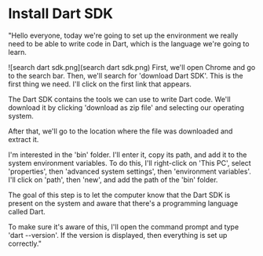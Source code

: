 # Install Dart SDK


"Hello everyone, today we're going to set up the environment we really need to be able to write code in Dart, which is the language we're going to learn.

![search dart sdk.png](search dart sdk.png)
First, we'll open Chrome and go to the search bar. Then, we'll search for 'download Dart SDK'. This is the first thing we need. I'll click on the first link that appears.

The Dart SDK contains the tools we can use to write Dart code. We'll download it by clicking 'download as zip file' and selecting our operating system.

After that, we'll go to the location where the file was downloaded and extract it.

I'm interested in the 'bin' folder. I'll enter it, copy its path, and add it to the system environment variables. To do this, I'll right-click on 'This PC', select 'properties', then 'advanced system settings', then 'environment variables'. I'll click on 'path', then 'new', and add the path of the 'bin' folder.

The goal of this step is to let the computer know that the Dart SDK is present on the system and aware that there's a programming language called Dart.

To make sure it's aware of this, I'll open the command prompt and type 'dart --version'. If the version is displayed, then everything is set up correctly."
